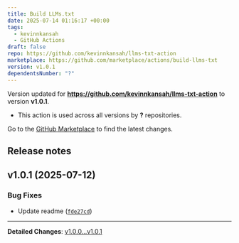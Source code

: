 ```yaml
---
title: Build LLMs.txt
date: 2025-07-14 01:16:17 +00:00
tags:
  - kevinnkansah
  - GitHub Actions
draft: false
repo: https://github.com/kevinnkansah/llms-txt-action
marketplace: https://github.com/marketplace/actions/build-llms-txt
version: v1.0.1
dependentsNumber: "?"
---
```



Version updated for **https://github.com/kevinnkansah/llms-txt-action** to version **v1.0.1**.
- This action is used across all versions by **?** repositories.

Go to the [GitHub Marketplace](https://github.com/marketplace/actions/build-llms-txt) to find the latest changes.

## Release notes

## v1.0.1 (2025-07-12)

### Bug Fixes

- Update readme ([`fde27cd`](https://github.com/kevinnkansah/llms-txt-action/commit/fde27cda9a15fce81c2a39becfd8cd02d176c39e))

---

**Detailed Changes**: [v1.0.0...v1.0.1](https://github.com/kevinnkansah/llms-txt-action/compare/v1.0.0...v1.0.1)

